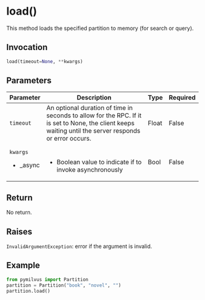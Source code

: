 # load()

This method loads the specified partition to memory (for search or query).

## Invocation

```python
load(timeout=None, **kwargs)
```

## Parameters

| Parameter         | Description                                                  | Type                            | Required |
| ----------------- | ------------------------------------------------------------ | ------------------------------- | -------- |
| `timeout`         | An optional duration of time in seconds to allow for the RPC. If it is set to None, the client keeps waiting until the server responds or error occurs.                                 | Float                           | False    |
| `kwargs` <ul><li>_async</li></ul> | <br/><ul><li>Boolean value to indicate if to invoke asynchronously</li></ul> | Bool | False    |

## Return

No return.

## Raises

`InvalidArgumentException`: error if the argument is invalid.

## Example

```python
from pymilvus import Partition
partition = Partition("book", "novel", "")
partition.load()
```
